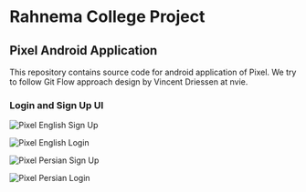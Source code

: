 # Rahnema College Project

## Pixel Android Application

This repository contains source code for android application of Pixel. We try to follow Git Flow approach design by Vincent Driessen at nvie.

### Login and Sign Up UI

![Pixel English Sign Up](SignUp-English.jpg "Sign Up English")

![Pixel English Login](Login-English.jpg "Sign Up English")

![Pixel Persian Sign Up](SignUp-Persian.jpg "Sign Up Persian")

![Pixel Persian Login](Login-Persian.jpg "Sign Up Persian")


